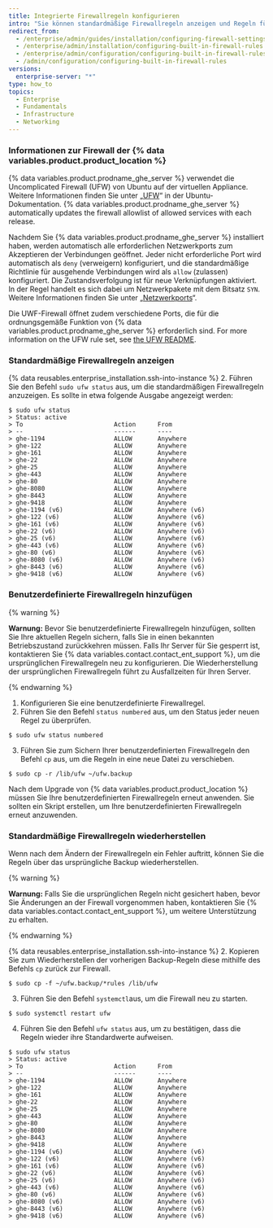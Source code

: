```yaml
---
title: Integrierte Firewallregeln konfigurieren
intro: "Sie können standardmäßige Firewallregeln anzeigen und Regeln für {% data variables.product.product_location %} anpassen."
redirect_from:
  - /enterprise/admin/guides/installation/configuring-firewall-settings/
  - /enterprise/admin/installation/configuring-built-in-firewall-rules
  - /enterprise/admin/configuration/configuring-built-in-firewall-rules
  - /admin/configuration/configuring-built-in-firewall-rules
versions:
  enterprise-server: "*"
type: how_to
topics:
  - Enterprise
  - Fundamentals
  - Infrastructure
  - Networking
---
```


### Informationen zur Firewall der {% data variables.product.product_location %}

{% data variables.product.prodname_ghe_server %} verwendet die Uncomplicated Firewall (UFW) von Ubuntu auf der virtuellen Appliance. Weitere Informationen finden Sie unter „[UFW](https://help.ubuntu.com/community/UFW)“ in der Ubuntu-Dokumentation. {% data variables.product.prodname_ghe_server %} automatically updates the firewall allowlist of allowed services with each release.

Nachdem Sie {% data variables.product.prodname_ghe_server %} installiert haben, werden automatisch alle erforderlichen Netzwerkports zum Akzeptieren der Verbindungen geöffnet. Jeder nicht erforderliche Port wird automatisch als `deny` (verweigern) konfiguriert, und die standardmäßige Richtlinie für ausgehende Verbindungen wird als `allow` (zulassen) konfiguriert. Die Zustandsverfolgung ist für neue Verknüpfungen aktiviert. In der Regel handelt es sich dabei um Netzwerkpakete mit dem Bitsatz `SYN`. Weitere Informationen finden Sie unter „[Netzwerkports](/enterprise/admin/guides/installation/network-ports)“.

Die UWF-Firewall öffnet zudem verschiedene Ports, die für die ordnungsgemäße Funktion von {% data variables.product.prodname_ghe_server %} erforderlich sind. For more information on the UFW rule set, see [the UFW README](https://bazaar.launchpad.net/~jdstrand/ufw/0.30-oneiric/view/head:/README#L213).

### Standardmäßige Firewallregeln anzeigen

{% data reusables.enterprise_installation.ssh-into-instance %} 2. Führen Sie den Befehl `sudo ufw status` aus, um die standardmäßigen Firewallregeln anzuzeigen. Es sollte in etwa folgende Ausgabe angezeigt werden:

```shell
$ sudo ufw status
> Status: active
> To                         Action      From
> --                         ------      ----
> ghe-1194                   ALLOW       Anywhere
> ghe-122                    ALLOW       Anywhere
> ghe-161                    ALLOW       Anywhere
> ghe-22                     ALLOW       Anywhere
> ghe-25                     ALLOW       Anywhere
> ghe-443                    ALLOW       Anywhere
> ghe-80                     ALLOW       Anywhere
> ghe-8080                   ALLOW       Anywhere
> ghe-8443                   ALLOW       Anywhere
> ghe-9418                   ALLOW       Anywhere
> ghe-1194 (v6)              ALLOW       Anywhere (v6)
> ghe-122 (v6)               ALLOW       Anywhere (v6)
> ghe-161 (v6)               ALLOW       Anywhere (v6)
> ghe-22 (v6)                ALLOW       Anywhere (v6)
> ghe-25 (v6)                ALLOW       Anywhere (v6)
> ghe-443 (v6)               ALLOW       Anywhere (v6)
> ghe-80 (v6)                ALLOW       Anywhere (v6)
> ghe-8080 (v6)              ALLOW       Anywhere (v6)
> ghe-8443 (v6)              ALLOW       Anywhere (v6)
> ghe-9418 (v6)              ALLOW       Anywhere (v6)
```

### Benutzerdefinierte Firewallregeln hinzufügen

{% warning %}

**Warnung:** Bevor Sie benutzerdefinierte Firewallregeln hinzufügen, sollten Sie Ihre aktuellen Regeln sichern, falls Sie in einen bekannten Betriebszustand zurückkehren müssen. Falls Ihr Server für Sie gesperrt ist, kontaktieren Sie {% data variables.contact.contact_ent_support %}, um die ursprünglichen Firewallregeln neu zu konfigurieren. Die Wiederherstellung der ursprünglichen Firewallregeln führt zu Ausfallzeiten für Ihren Server.

{% endwarning %}

1. Konfigurieren Sie eine benutzerdefinierte Firewallregel.
2. Führen Sie den Befehl `status numbered` aus, um den Status jeder neuen Regel zu überprüfen.

```shell
$ sudo ufw status numbered
```

3. Führen Sie zum Sichern Ihrer benutzerdefinierten Firewallregeln den Befehl `cp` aus, um die Regeln in eine neue Datei zu verschieben.

```shell
$ sudo cp -r /lib/ufw ~/ufw.backup
```

Nach dem Upgrade von {% data variables.product.product_location %} müssen Sie Ihre benutzerdefinierten Firewallregeln erneut anwenden. Sie sollten ein Skript erstellen, um Ihre benutzerdefinierten Firewallregeln erneut anzuwenden.

### Standardmäßige Firewallregeln wiederherstellen

Wenn nach dem Ändern der Firewallregeln ein Fehler auftritt, können Sie die Regeln über das ursprüngliche Backup wiederherstellen.

{% warning %}

**Warnung:** Falls Sie die ursprünglichen Regeln nicht gesichert haben, bevor Sie Änderungen an der Firewall vorgenommen haben, kontaktieren Sie {% data variables.contact.contact_ent_support %}, um weitere Unterstützung zu erhalten.

{% endwarning %}

{% data reusables.enterprise_installation.ssh-into-instance %} 2. Kopieren Sie zum Wiederherstellen der vorherigen Backup-Regeln diese mithilfe des Befehls `cp` zurück zur Firewall.

```shell
$ sudo cp -f ~/ufw.backup/*rules /lib/ufw
```

3. Führen Sie den Befehl `systemctl`aus, um die Firewall neu zu starten.

```shell
$ sudo systemctl restart ufw
```

4. Führen Sie den Befehl `ufw status` aus, um zu bestätigen, dass die Regeln wieder ihre Standardwerte aufweisen.

```shell
$ sudo ufw status
> Status: active
> To                         Action      From
> --                         ------      ----
> ghe-1194                   ALLOW       Anywhere
> ghe-122                    ALLOW       Anywhere
> ghe-161                    ALLOW       Anywhere
> ghe-22                     ALLOW       Anywhere
> ghe-25                     ALLOW       Anywhere
> ghe-443                    ALLOW       Anywhere
> ghe-80                     ALLOW       Anywhere
> ghe-8080                   ALLOW       Anywhere
> ghe-8443                   ALLOW       Anywhere
> ghe-9418                   ALLOW       Anywhere
> ghe-1194 (v6)              ALLOW       Anywhere (v6)
> ghe-122 (v6)               ALLOW       Anywhere (v6)
> ghe-161 (v6)               ALLOW       Anywhere (v6)
> ghe-22 (v6)                ALLOW       Anywhere (v6)
> ghe-25 (v6)                ALLOW       Anywhere (v6)
> ghe-443 (v6)               ALLOW       Anywhere (v6)
> ghe-80 (v6)                ALLOW       Anywhere (v6)
> ghe-8080 (v6)              ALLOW       Anywhere (v6)
> ghe-8443 (v6)              ALLOW       Anywhere (v6)
> ghe-9418 (v6)              ALLOW       Anywhere (v6)
```
